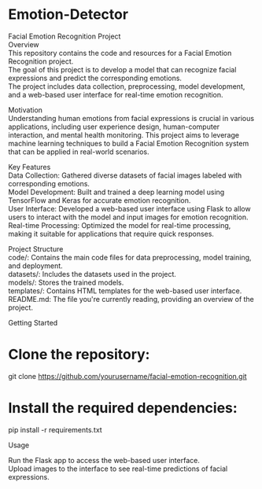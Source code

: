 # Emotion-Detector 

Facial Emotion Recognition Project <br>
Overview <br>
This repository contains the code and resources for a Facial Emotion Recognition project. <br>
The goal of this project is to develop a model that can recognize facial expressions and predict the corresponding emotions. <br>
The project includes data collection, preprocessing, model development, and a web-based user interface for real-time emotion recognition. <br>

Motivation <br>
Understanding human emotions from facial expressions is crucial in various applications, including user experience design, human-computer interaction, and mental health monitoring. This project aims to leverage machine learning techniques to build a Facial Emotion Recognition system that can be applied in real-world scenarios. <br>
 
Key Features <br>
Data Collection: Gathered diverse datasets of facial images labeled with corresponding emotions. <br>
Model Development: Built and trained a deep learning model using TensorFlow and Keras for accurate emotion recognition. <br>
User Interface: Developed a web-based user interface using Flask to allow users to interact with the model and input images for emotion recognition. <br>
Real-time Processing: Optimized the model for real-time processing, making it suitable for applications that require quick responses. <br>

Project Structure <br>
code/: Contains the main code files for data preprocessing, model training, and deployment. <br>
datasets/: Includes the datasets used in the project. <br>
models/: Stores the trained models. <br>
templates/: Contains HTML templates for the web-based user interface. <br>
README.md: The file you're currently reading, providing an overview of the project. <br>

Getting Started <br>

# Clone the repository: <br>
git clone https://github.com/yourusername/facial-emotion-recognition.git <br>

# Install the required dependencies: <br>
pip install -r requirements.txt <br>

Usage <br>

Run the Flask app to access the web-based user interface. <br>
Upload images to the interface to see real-time predictions of facial expressions. <br>
